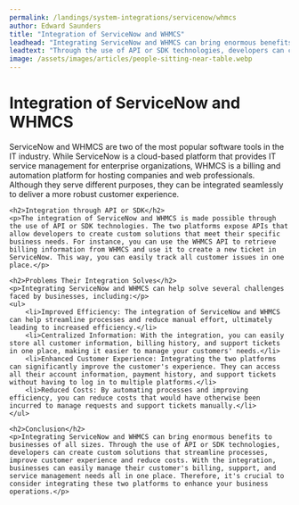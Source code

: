```yaml
---
permalink: /landings/system-integrations/servicenow/whmcs
author: Edward Saunders
title: "Integration of ServiceNow and WHMCS"
leadhead: "Integrating ServiceNow and WHMCS can bring enormous benefits to businesses of all sizes"
leadtext: "Through the use of API or SDK technologies, developers can create custom solutions that streamline processes, improve customer experience and reduce costs. With the integration, businesses can easily manage their customer's billing, support, and service management needs all in one place. Therefore, it's crucial to consider integrating these two platforms to enhance your business operations."
image: /assets/images/articles/people-sitting-near-table.webp
---
```

<div class="arttext">	<h1>Integration of ServiceNow and WHMCS</h1>
	<p>ServiceNow and WHMCS are two of the most popular software tools in the IT industry. While ServiceNow is a cloud-based platform that provides IT service management for enterprise organizations, WHMCS is a billing and automation platform for hosting companies and web professionals. Although they serve different purposes, they can be integrated seamlessly to deliver a more robust customer experience.</p>

	<h2>Integration through API or SDK</h2>
	<p>The integration of ServiceNow and WHMCS is made possible through the use of API or SDK technologies. The two platforms expose APIs that allow developers to create custom solutions that meet their specific business needs. For instance, you can use the WHMCS API to retrieve billing information from WHMCS and use it to create a new ticket in ServiceNow. This way, you can easily track all customer issues in one place.</p>

	<h2>Problems Their Integration Solves</h2>
	<p>Integrating ServiceNow and WHMCS can help solve several challenges faced by businesses, including:</p>
	<ul>
		<li>Improved Efficiency: The integration of ServiceNow and WHMCS can help streamline processes and reduce manual effort, ultimately leading to increased efficiency.</li>
		<li>Centralized Information: With the integration, you can easily store all customer information, billing history, and support tickets in one place, making it easier to manage your customers' needs.</li>
		<li>Enhanced Customer Experience: Integrating the two platforms can significantly improve the customer's experience. They can access all their account information, payment history, and support tickets without having to log in to multiple platforms.</li>
		<li>Reduced Costs: By automating processes and improving efficiency, you can reduce costs that would have otherwise been incurred to manage requests and support tickets manually.</li>
	</ul>

	<h2>Conclusion</h2>
	<p>Integrating ServiceNow and WHMCS can bring enormous benefits to businesses of all sizes. Through the use of API or SDK technologies, developers can create custom solutions that streamline processes, improve customer experience and reduce costs. With the integration, businesses can easily manage their customer's billing, support, and service management needs all in one place. Therefore, it's crucial to consider integrating these two platforms to enhance your business operations.</p>
</div>